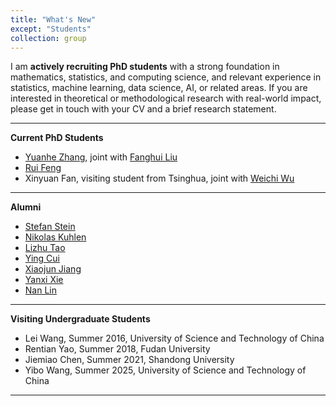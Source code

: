 ```yaml
---
title: "What's New"
except: "Students"
collection: group
---
```


I am **actively recruiting PhD students** with a strong foundation in mathematics, statistics, and computing science, and relevant experience in statistics, machine learning, data science, AI, or related areas. If you are interested in theoretical or methodological research with real-world impact, please get in touch with your CV and a brief research statement. 


---

**Current PhD Students**

- [Yuanhe Zhang](https://warwick.ac.uk/fac/sci/statistics/staff/research_students/yuanhezhang), joint with [Fanghui Liu](https://www.lfhsgre.org)
- [Rui Feng](https://warwick.ac.uk/fac/sci/statistics/staff/research_students/rfeng)
- Xinyuan Fan, visiting student from Tsinghua, joint with [Weichi Wu](https://www.stat.tsinghua.edu.cn/info/1023/2412.htm)

---

**Alumni**

- [Stefan Stein](https://warwick.ac.uk/fac/sci/statistics/staff/research_students/stein)
- [Nikolas Kuhlen](https://nkuhlen.github.io)
- [Lizhu Tao](http://www2.warwick.ac.uk/fac/sci/statistics/staff/research_students/tao)
- [Ying Cui](https://sites.google.com/site/optyingcui/)
- [Xiaojun Jiang](https://www.linkedin.com/in/xiaojun-jiang-3439aa49/?originalSubdomain=sg)
- [Yanxi Xie](https://cm.sues.edu.cn/34/6c/c23405a210028/page.htm)
- [Nan Lin](https://www.linkedin.com/in/nan-lin-phd-5142733a/)

---

**Visiting Undergraduate Students**

- Lei Wang, Summer 2016, University of Science and Technology of China
- Rentian Yao, Summer 2018, Fudan University
- Jiemiao Chen, Summer 2021, Shandong University
- Yibo Wang, Summer 2025, University of Science and Technology of China

---

